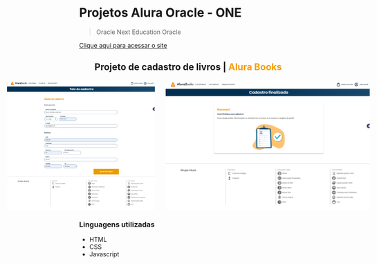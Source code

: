 # Projetos Alura Oracle - ONE
 > Oracle Next Education Oracle

[Clique aqui para acessar o site](https://klayvemguimaraes.github.io/)

<h2 align="center">Projeto de cadastro de livros | <span span style="color: #f59e0b;">Alura Books</span></h2>

<div align="center" class="container">
    <img height="300px" src="./img/cadastro.png"></img>
    <img height="300px" src="./img/cadastroConcluido.png"></img>
</div>

  <style>
    .container {
      width: 100%; 
      margin: 0 auto; 
      display: flex;
      gap: 25px;
      text-align: center;
      justify-content: center; 
    }
  </style>

### Linguagens utilizadas
 - HTML
 - CSS
 - Javascript